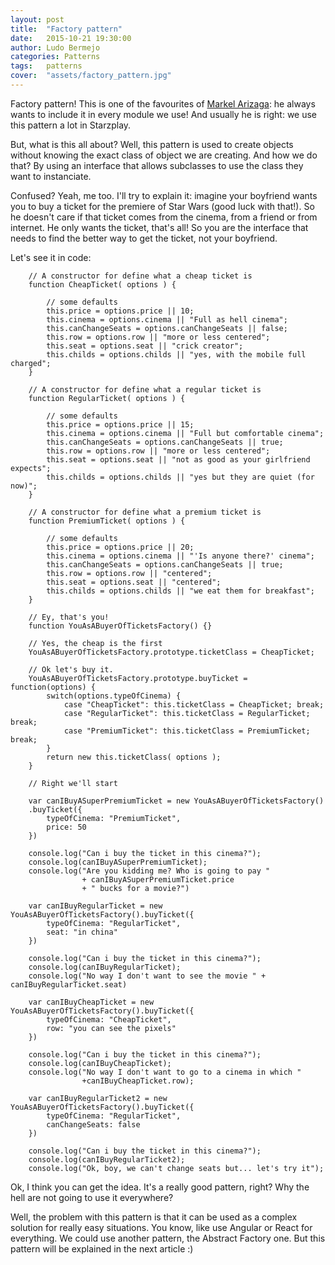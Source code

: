 ```yaml
---
layout: post
title:  "Factory pattern"
date:   2015-10-21 19:30:00
author: Ludo Bermejo
categories: Patterns 
tags:	patterns 
cover:  "assets/factory_pattern.jpg"
---
```


Factory pattern! This is one of the favourites of [Markel Arizaga](https://markelarizaga.wordpress.com/): he always wants to include it in every module we use! And usually he is right: we use this pattern a lot in Starzplay.
  
  But, what is this all about? Well, this pattern is used to create objects without knowing the exact class of object we are creating. And how we do that? By using an interface that allows subclasses to use the class they want to instanciate.
  
  Confused? Yeah, me too. I'll try to explain it: imagine your boyfriend wants you to buy a ticket for the premiere of Star Wars (good luck with that!). So he doesn't care if that ticket comes from the cinema, from a friend or from internet. He only wants the ticket, that's all! So you are the interface that needs to find the better way to get the ticket, not your boyfriend.
  
  Let's see it in code:
  
        // A constructor for define what a cheap ticket is
        function CheapTicket( options ) {
    
            // some defaults
            this.price = options.price || 10;
            this.cinema = options.cinema || "Full as hell cinema";
            this.canChangeSeats = options.canChangeSeats || false;
            this.row = options.row || "more or less centered";
            this.seat = options.seat || "crick creator";
            this.childs = options.childs || "yes, with the mobile full charged";
        }
    
        // A constructor for define what a regular ticket is
        function RegularTicket( options ) {
    
            // some defaults
            this.price = options.price || 15;
            this.cinema = options.cinema || "Full but comfortable cinema";
            this.canChangeSeats = options.canChangeSeats || true;
            this.row = options.row || "more or less centered";
            this.seat = options.seat || "not as good as your girlfriend expects";
            this.childs = options.childs || "yes but they are quiet (for now)";
        }
    
        // A constructor for define what a premium ticket is
        function PremiumTicket( options ) {
    
            // some defaults
            this.price = options.price || 20;
            this.cinema = options.cinema || "'Is anyone there?' cinema";
            this.canChangeSeats = options.canChangeSeats || true;
            this.row = options.row || "centered";
            this.seat = options.seat || "centered";
            this.childs = options.childs || "we eat them for breakfast";
        }
    
        // Ey, that's you!
        function YouAsABuyerOfTicketsFactory() {}
    
        // Yes, the cheap is the first
        YouAsABuyerOfTicketsFactory.prototype.ticketClass = CheapTicket;
    
        // Ok let's buy it.
        YouAsABuyerOfTicketsFactory.prototype.buyTicket = function(options) {
            switch(options.typeOfCinema) {
                case "CheapTicket": this.ticketClass = CheapTicket; break;
                case "RegularTicket": this.ticketClass = RegularTicket; break;
                case "PremiumTicket": this.ticketClass = PremiumTicket; break;
            }
            return new this.ticketClass( options );
        }
    
        // Right we'll start
    
        var canIBuyASuperPremiumTicket = new YouAsABuyerOfTicketsFactory()
        .buyTicket({
            typeOfCinema: "PremiumTicket",
            price: 50
        })
    
        console.log("Can i buy the ticket in this cinema?");
        console.log(canIBuyASuperPremiumTicket);
        console.log("Are you kidding me? Who is going to pay " 
                    + canIBuyASuperPremiumTicket.price 
                    + " bucks for a movie?")
    
        var canIBuyRegularTicket = new YouAsABuyerOfTicketsFactory().buyTicket({
            typeOfCinema: "RegularTicket",
            seat: "in china"
        })
    
        console.log("Can i buy the ticket in this cinema?");
        console.log(canIBuyRegularTicket);
        console.log("No way I don't want to see the movie " + canIBuyRegularTicket.seat)
    
        var canIBuyCheapTicket = new YouAsABuyerOfTicketsFactory().buyTicket({
            typeOfCinema: "CheapTicket",
            row: "you can see the pixels"
        })
    
        console.log("Can i buy the ticket in this cinema?");
        console.log(canIBuyCheapTicket);
        console.log("No way I don't want to go to a cinema in which " 
                    +canIBuyCheapTicket.row);
    
        var canIBuyRegularTicket2 = new YouAsABuyerOfTicketsFactory().buyTicket({
            typeOfCinema: "RegularTicket",
            canChangeSeats: false
        })
    
        console.log("Can i buy the ticket in this cinema?");
        console.log(canIBuyRegularTicket2);
        console.log("Ok, boy, we can't change seats but... let's try it");
        
Ok, I think you can get the idea. It's a really good pattern, right? Why the hell are not going to use it everywhere?

Well, the problem with this pattern is that it can be used as a complex solution for really easy situations. You know, like use Angular or React for everything. We could use another pattern, the Abstract Factory one. But this pattern will be explained in the next article :)